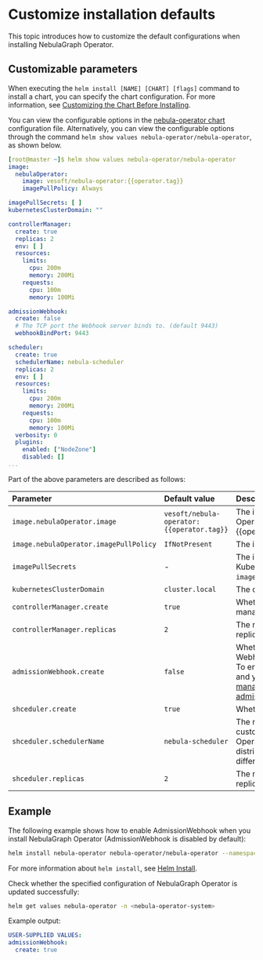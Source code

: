 # Customize installation defaults

This topic introduces how to customize the default configurations when installing NebulaGraph Operator.

## Customizable parameters 

When executing the `helm install [NAME] [CHART] [flags]` command to install a chart, you can specify the chart configuration. For more information, see [Customizing the Chart Before Installing](https://helm.sh/docs/intro/using_helm/#customizing-the-chart-before-installing).

You can view the configurable options in the [nebula-operator chart](https://github.com/vesoft-inc/nebula-operator/blob/v{{operator.release}}/charts/nebula-operator/values.yaml) configuration file. Alternatively, you can view the configurable options through the command `helm show values nebula-operator/nebula-operator`, as shown below.

```yaml
[root@master ~]$ helm show values nebula-operator/nebula-operator   
image:
  nebulaOperator:
    image: vesoft/nebula-operator:{{operator.tag}}
    imagePullPolicy: Always

imagePullSecrets: [ ]
kubernetesClusterDomain: ""

controllerManager:
  create: true
  replicas: 2
  env: [ ]
  resources:
    limits:
      cpu: 200m
      memory: 200Mi
    requests:
      cpu: 100m
      memory: 100Mi

admissionWebhook:
  create: false
  # The TCP port the Webhook server binds to. (default 9443)
  webhookBindPort: 9443

scheduler:
  create: true
  schedulerName: nebula-scheduler
  replicas: 2
  env: [ ]
  resources:
    limits:
      cpu: 200m
      memory: 200Mi
    requests:
      cpu: 100m
      memory: 100Mi
  verbosity: 0
  plugins:
    enabled: ["NodeZone"]
    disabled: [] 
...
```

Part of the above parameters are described as follows:

| Parameter                                   | Default value                          | Description                                 |
| :------------------------------------- | :------------------------------ | :----------------------------------------- |
| `image.nebulaOperator.image`           | `vesoft/nebula-operator:{{operator.tag}}` | The image of NebulaGraph Operator, version of which is {{operator.release}}. |
| `image.nebulaOperator.imagePullPolicy` | `IfNotPresent`                  | The image pull policy in Kubernetes.                            |
| `imagePullSecrets`                     | -                               | The image pull secret in Kubernetes. For example `imagePullSecrets[0].name="vesoft"`.                          |
| `kubernetesClusterDomain`              | `cluster.local`                 | The cluster domain.                                |
| `controllerManager.create`             | `true`                          | Whether to enable the controller-manager component.              |
| `controllerManager.replicas`           | `2`                             | The number of controller-manager replicas.                |
| `admissionWebhook.create`              | `false`                          | Whether to enable Admission Webhook. This option is disabled. To enable it, set the value to `true` and you will need to install [cert-manager](https://cert-manager.io/docs/installation/helm/). For details, see [Enable admission control](../4.cluster-administration/4.7.security/4.7.2.enable-admission-control.md).             |
| `shceduler.create`                     | `true`                          | Whether to enable Scheduler.                       |
| `shceduler.schedulerName`              | `nebula-scheduler`              | The name of the scheduler customized by NebulaGraph Operator. It is used to evenly distribute Storage Pods across different [zones](../4.cluster-administration/4.8.ha-and-balancing/4.8.2.enable-zone.md).                              |
| `shceduler.replicas`                   | `2`                             | The number of nebula-scheduler replicas.                  |


## Example

The following example shows how to enable AdmissionWebhook when you install NebulaGraph Operator (AdmissionWebhook is disabled by default):

```bash
helm install nebula-operator nebula-operator/nebula-operator --namespace=<nebula-operator-system> --set admissionWebhook.create=true
```

For more information about `helm install`, see [Helm Install](https://helm.sh/docs/helm/helm_install/).

Check whether the specified configuration of NebulaGraph Operator is updated successfully:

```bash
helm get values nebula-operator -n <nebula-operator-system>
```

Example output:

```yaml
USER-SUPPLIED VALUES:
admissionWebhook:
  create: true
```